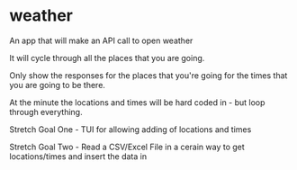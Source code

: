 # weather

An app that will make an API call to open weather

It will cycle through all the places that you are going.

Only show the responses for the places that you're going for the times that you are going to be there.

At the minute the locations and times will be hard coded in - but loop through everything.

Stretch Goal One - TUI for allowing adding of locations and times

Stretch Goal Two - Read a CSV/Excel File in a cerain way to get locations/times and insert the data in
